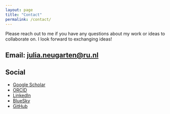 ```yaml
---
layout: page
title: "Contact"
permalink: /contact/
---
```

Please reach out to me if you have any questions about my work or ideas to collaborate on. I look forward to exchanging ideas!

Email: [julia.neugarten@ru.nl](mailto:julia.neugarten@ru.nl)
---

## Social

- [Google Scholar](https://scholar.google.com/citations?user=G9nvUmkAAAAJ&hl=nl)
- [ORCID](https://orcid.org/0000-0003-3314-9445)
- [LinkedIn](https://www.linkedin.com/in/julia-neugarten-510830123/)
- [BlueSky](https://bsky.app/profile/julianeugarten.bsky.social)
- [GitHub](hhttps://github.com/julianeugarten)
